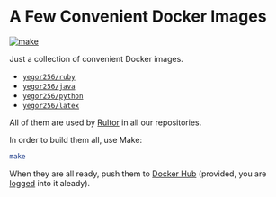 # A Few Convenient Docker Images

[![make](https://github.com/yegor256/dockers/actions/workflows/make.yml/badge.svg)](https://github.com/yegor256/dockers/actions/workflows/make.yml)

Just a collection of convenient Docker images.

* [`yegor256/ruby`](https://hub.docker.com/repository/docker/yegor256/ruby)
* [`yegor256/java`](https://hub.docker.com/repository/docker/yegor256/java)
* [`yegor256/python`](https://hub.docker.com/repository/docker/yegor256/python)
* [`yegor256/latex`](https://hub.docker.com/repository/docker/yegor256/latex)

All of them are used by [Rultor] in all our repositories.

In order to build them all, use Make:

```bash
make
```

When they are all ready, push them to [Docker Hub]
(provided, you are [logged] into it aleady).

[Rultor]: https://www.rultor.com
[Docker Hub]: https://hub.docker.com/
[logged]: https://docs.docker.com/reference/cli/docker/login/
